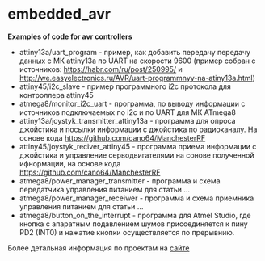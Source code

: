 # embedded_avr

**Examples of code for avr controllers**

* attiny13a/uart_program - пример, как добавить передачу передачу данных с МК attiny13a по UART на скорости 9600 (пример собран c источников: https://habr.com/ru/post/250995/ и http://we.easyelectronics.ru/AVR/uart-programmnyy-na-atiny13a.html)
* attiny45/i2c_slave - пример программного i2c протокола для контроллера attiny45
* atmega8/monitor_i2c_uart - программа, по выводу информации с источников подключаемых по i2c и по UART для МК ATmega8
* attiny13a/joystyk_transmitter_attiny13a - программа для опроса джойстика и посылки информации с джойстика по радиоканалу. На основе кода https://github.com/cano64/ManchesterRF
* attiny45/joystyk_reciver_attiny45 - программа приема информации с джойстика и управление серводвигателями на сонове полученной ифнормации, на основе кода https://github.com/cano64/ManchesterRF
* atmega8/power_manager_transmitter - программа и схема передатчика управления питанием для статьи ...
* atmega8/power_manager_receiwer - программа и схема приемника управления питанием для статьи ...
* atmega8/button_on_the_interrupt - программа для Atmel Studio, где кнопка с апаратным подавлением шумов присоединяется к пину PD2 (INT0) и нажатие кнопки осуществляется по прерывнию.


Более детальная информация по проектам на [сайте](http://putey.net/)
